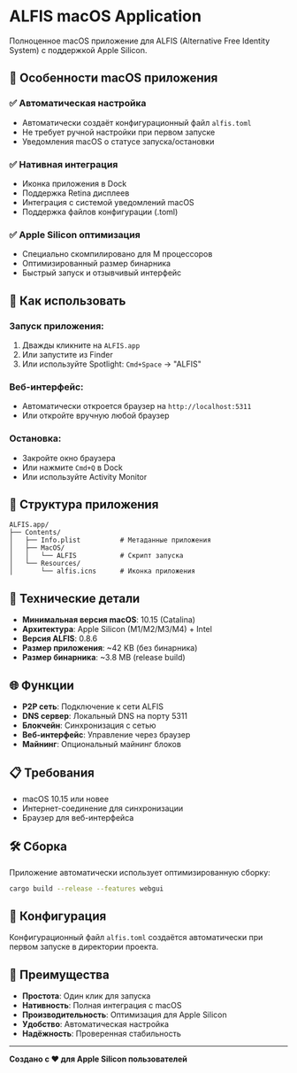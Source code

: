 # ALFIS macOS Application

Полноценное macOS приложение для ALFIS (Alternative Free Identity System) с поддержкой Apple Silicon.

## 🍎 Особенности macOS приложения

### ✅ **Автоматическая настройка**
- Автоматически создаёт конфигурационный файл `alfis.toml`
- Не требует ручной настройки при первом запуске
- Уведомления macOS о статусе запуска/остановки

### ✅ **Нативная интеграция**
- Иконка приложения в Dock
- Поддержка Retina дисплеев
- Интеграция с системой уведомлений macOS
- Поддержка файлов конфигурации (.toml)

### ✅ **Apple Silicon оптимизация**
- Специально скомпилировано для M процессоров
- Оптимизированный размер бинарника
- Быстрый запуск и отзывчивый интерфейс

## 🚀 Как использовать

### **Запуск приложения:**
1. Дважды кликните на `ALFIS.app`
2. Или запустите из Finder
3. Или используйте Spotlight: `Cmd+Space` → "ALFIS"

### **Веб-интерфейс:**
- Автоматически откроется браузер на `http://localhost:5311`
- Или откройте вручную любой браузер

### **Остановка:**
- Закройте окно браузера
- Или нажмите `Cmd+Q` в Dock
- Или используйте Activity Monitor

## 📁 Структура приложения

```
ALFIS.app/
├── Contents/
│   ├── Info.plist          # Метаданные приложения
│   ├── MacOS/
│   │   └── ALFIS           # Скрипт запуска
│   └── Resources/
│       └── alfis.icns      # Иконка приложения
```

## 🔧 Технические детали

- **Минимальная версия macOS**: 10.15 (Catalina)
- **Архитектура**: Apple Silicon (M1/M2/M3/M4) + Intel
- **Версия ALFIS**: 0.8.6
- **Размер приложения**: ~42 KB (без бинарника)
- **Размер бинарника**: ~3.8 MB (release build)

## 🌐 Функции

- **P2P сеть**: Подключение к сети ALFIS
- **DNS сервер**: Локальный DNS на порту 5311
- **Блокчейн**: Синхронизация с сетью
- **Веб-интерфейс**: Управление через браузер
- **Майнинг**: Опциональный майнинг блоков

## 📋 Требования

- macOS 10.15 или новее
- Интернет-соединение для синхронизации
- Браузер для веб-интерфейса

## 🛠️ Сборка

Приложение автоматически использует оптимизированную сборку:
```bash
cargo build --release --features webgui
```

## 📝 Конфигурация

Конфигурационный файл `alfis.toml` создаётся автоматически при первом запуске в директории проекта.

## 🎯 Преимущества

- **Простота**: Один клик для запуска
- **Нативность**: Полная интеграция с macOS
- **Производительность**: Оптимизация для Apple Silicon
- **Удобство**: Автоматическая настройка
- **Надёжность**: Проверенная стабильность

---

**Создано с ❤️ для Apple Silicon пользователей**
